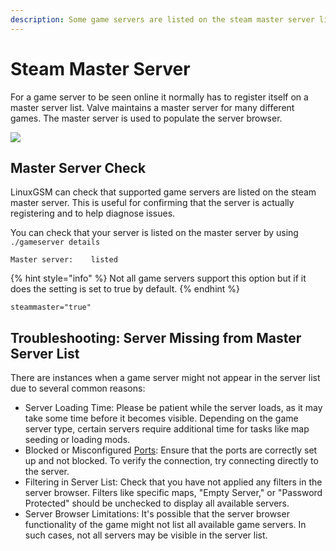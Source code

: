 ```yaml
---
description: Some game servers are listed on the steam master server list
---
```


# Steam Master Server

For a game server to be seen online it normally has to register itself on a master server list. Valve maintains a master server for many different games. The master server is used to populate the server browser.

![](../.gitbook/assets/screenshot-from-2019-06-09-23-48-11.png)

## Master Server Check

LinuxGSM can check that supported game servers are listed on the steam master server. This is useful for confirming that the server is actually registering and to help diagnose issues.

You can check that your server is listed on the master server by using `./gameserver details`&#x20;

```
Master server:    listed
```

{% hint style="info" %}
Not all game servers support this option but if it does the setting is set to true by default.&#x20;
{% endhint %}

```
steammaster="true"
```

## Troubleshooting: Server Missing from Master Server List

There are instances when a game server might not appear in the server list due to several common reasons:

* Server Loading Time: Please be patient while the server loads, as it may take some time before it becomes visible. Depending on the game server type, certain servers require additional time for tasks like map seeding or loading mods.
* Blocked or Misconfigured [Ports](../networking/ports.md): Ensure that the ports are correctly set up and not blocked. To verify the connection, try connecting directly to the server.
* Filtering in Server List: Check that you have not applied any filters in the server browser. Filters like specific maps, "Empty Server," or "Password Protected" should be unchecked to display all available servers.
* Server Browser Limitations: It's possible that the server browser functionality of the game might not list all available game servers. In such cases, not all servers may be visible in the server list.
